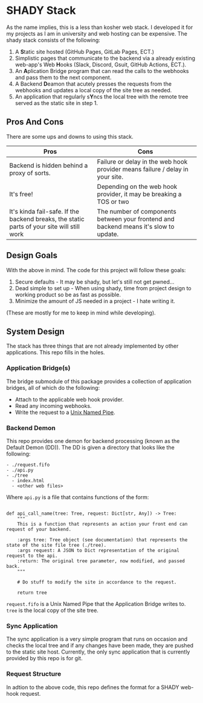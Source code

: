 # SHADY Stack

As the name implies, this is a less than kosher web stack. I developed it for
my projects as I am in university and web hosting can be expensive. The shady stack consists of the following:  

1. A **S**tatic site hosted (GitHub Pages, GitLab Pages, ECT.)
2. Simplistic pages that communicate to the backend via a already existing web-app's Web **H**ooks (Slack, Discord, Gsuit, GitHub Actions, ECT.).
3. An **A**plication Bridge program that can read the calls to the webhooks and pass them to the next component.
4. A Backend **D**eamon that acutely presses the requests from the webhooks and updates a local copy of the site tree as needed.
5. An application that regularly s**Y**ncs the local tree with the remote tree served as the static site in step 1.

## Pros And Cons

There are some ups and downs to using this stack.

| Pros | Cons |
|------|------|
| Backend is hidden behind a proxy of sorts. | Failure or delay in the web hook provider means failure / delay in your site. |
| It's free! | Depending on the web hook provider, it may be breaking a TOS or two |
| It's kinda fail-safe. If the backend breaks, the static parts of your site will still work | The number of components between your frontend and backend means it's slow to update. |

## Design Goals

With the above in mind. The code for this project will follow these goals:

1. Secure defaults - It may be shady, but let's still not get pwned…
2. Dead simple to set up - When using shady, time from project design to working product so be as fast as possible.
3. Minimize the amount of JS needed in a project - I hate writing it.

(These are mostly for me to keep in mind while developing).

## System Design

The stack has three things that are not already implemented by other applications. This repo fills in the holes.

### Application Bridge(s)

The bridge submodule of this package provides a collection of application bridges, all of which do the following:

- Attach to the applicable web hook provider.
- Read any incoming webhooks.
- Write the request to a [Unix Named Pipe](https://www.google.com/url?sa=t&rct=j&q=&esrc=s&source=web&cd=&cad=rja&uact=8&ved=2ahUKEwjb0cPk1Kz9AhXmAzQIHcQRD6IQFnoECAwQAQ&url=https%3A%2F%2Fman7.org%2Flinux%2Fman-pages%2Fman7%2Ffifo.7.html&usg=AOvVaw2_M936WOCsiGhCs-OLBNZT).


### Backend Demon

This repo provides one demon for backend processing (known as the Default Demon
(DD)). The DD is given a directory that looks like the following:

```
- ./request.fifo
- ./api.py
- ./tree
  - index.html
  - <other web files> 
```

Where `api.py` is a file that contains functions of the form:

```python3

def api_call_name(tree: Tree, request: Dict[str, Any]) -> Tree:
    """
    This is a function that represents an action your front end can request of your backend.

    :args tree: Tree object (see documentation) that represents the state of the site file tree (./tree).
    :args request: A JSON to Dict representation of the original request to the api.
    :return: The original tree parameter, now modified, and passed back.
    """

    # Do stuff to modify the site in accordance to the request.

    return tree
```

`request.fifo` is a Unix Named Pipe that the Application Bridge writes to. `tree` is the local copy of the site tree.

### Sync Application

The sync application is a very simple program that runs on occasion and checks
the local tree and if any changes have been made, they are pushed to the static
site host. Currently, the only sync application that is currently provided by this
repo is for git.

### Request Structure

In adtion to the above code, this repo defines the format for a SHADY web-hook request. 
